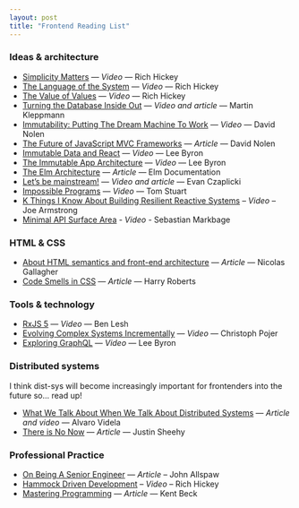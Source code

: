 ```yaml
---
layout: post
title: "Frontend Reading List"
---
```


### Ideas & architecture

- [Simplicity Matters](https://www.youtube.com/watch?v=rI8tNMsozo0) — *Video* — Rich Hickey
- [The Language of the System](https://www.youtube.com/watch?v=ROor6_NGIWU) — *Video* — Rich Hickey
- [The Value of Values](https://www.youtube.com/watch?v=-6BsiVyC1kM) — *Video* — Rich Hickey
- [Turning the Database Inside Out](http://www.confluent.io/blog/turning-the-database-inside-out-with-apache-samza/) — *Video and article* — Martin Kleppmann
- [Immutability: Putting The Dream Machine To Work](https://www.youtube.com/watch?v=J-bC20aAat8) — *Video* — David Nolen
- [The Future of JavaScript MVC Frameworks](http://swannodette.github.io/2013/12/17/the-future-of-javascript-mvcs) — *Article* — David Nolen
- [Immutable Data and React](https://www.youtube.com/watch?v=I7IdS-PbEgI) — *Video* — Lee Byron
- [The Immutable App Architecture](https://vimeo.com/166790294) — *Video* — Lee Byron
- [The Elm Architecture](http://guide.elm-lang.org/architecture/index.html) — *Article* — Elm Documentation
- [Let’s be mainstream!](http://www.elmbark.com/2016/03/16/mainstream-elm-user-focused-design) — *Video and article* — Evan Czaplicki
- [Impossible Programs](https://www.youtube.com/watch?v=hN63FOa_Gp4) — *Video* — Tom Stuart
- [K Things I Know About Building Resilient Reactive Systems](https://www.youtube.com/watch?v=rQIE22e0cW8) – *Video* – Joe Armstrong
- [Minimal API Surface Area](https://www.youtube.com/watch?v=4anAwXYqLG8) - *Video* - Sebastian Markbage

### HTML & CSS

- [About HTML semantics and front-end architecture](http://nicolasgallagher.com/about-html-semantics-front-end-architecture/) — *Article* — Nicolas Gallagher
- [Code Smells in CSS](http://csswizardry.com/2012/11/code-smells-in-css/) — *Article* — Harry Roberts

### Tools & technology

- [RxJS 5](https://www.youtube.com/watch?v=COviCoUtwx4) — *Video* — Ben Lesh
- [Evolving Complex Systems Incrementally](https://www.youtube.com/watch?v=d0pOgY8__JM) — *Video* — Christoph Pojer
- [Exploring GraphQL](https://www.youtube.com/watch?v=WQLzZf34FJ8) — *Video* — Lee Byron

### Distributed systems

I think dist-sys will become increasingly important for frontenders into the future so... read up!

- [What We Talk About When We Talk About Distributed Systems](http://videlalvaro.github.io/2015/12/learning-about-distributed-systems.html) — *Article and video* — Alvaro Videla
- [There is No Now](http://queue.acm.org/detail.cfm?id=2745385) — *Article* — Justin Sheehy

### Professional Practice

- [On Being A Senior Engineer](http://www.kitchensoap.com/2012/10/25/on-being-a-senior-engineer/) — *Article* – John Allspaw
- [Hammock Driven Development](https://www.youtube.com/watch?v=f84n5oFoZBc) – *Video* – Rich Hickey
- [Mastering Programming](https://www.facebook.com/notes/kent-beck/mastering-programming/1184427814923414) — *Article* — Kent Beck
